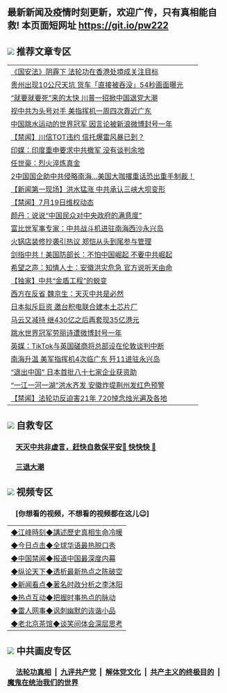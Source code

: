 ## 最新新闻及疫情时刻更新，欢迎广传，只有真相能自救! 本页面短网址 https://git.io/pw222

## <img src="https://img.icons8.com/cute-clipart/2x/circled-right.png"> 推荐文章专区

<Table>
<tr><td colspan="2" align="left"><a href="https://yyycezwp.xhuyd.press/?name=c1201079&key=encdeuyadochlaxz&from=pw2">《国安法》阴霾下 法轮功在香港处境成关注目标</a></td></tr>
<tr><td colspan="2" align="left"><a href="https://yyycezwp.xhuyd.press/?name=c1201062&key=encdeuyadochlaxz&from=pw2">贵州出现10公尺天坑 货车「直接被吞没」54秒画面曝光</a></td></tr>
<tr><td colspan="2" align="left"><a href="https://yyycezwp.xhuyd.press/?name=c1201073&key=encdeuyadochlaxz&from=pw2">“就要就要死”来的太快 川普一招掀中国退党大潮</a></td></tr>
<tr><td colspan="2" align="left"><a href="https://yyycezwp.xhuyd.press/?name=c1201074&key=encdeuyadochlaxz&from=pw2">视中共为头号对手 美指挥机一周四次靠近广东</a></td></tr>
<tr><td colspan="2" align="left"><a href="https://yyycezwp.xhuyd.press/?name=c1201071&key=encdeuyadochlaxz&from=pw2">中国跳水运动的世界冠军 因言论被新浪微博封号一年</a></td></tr>
<tr><td colspan="2" align="left"><a href="https://yyycezwp.xhuyd.press/?name=c1201076&key=encdeuyadochlaxz&from=pw2">【禁闻】川信TOT违约 信托爆雷风暴已到？</a></td></tr>
<tr><td colspan="2" align="left"><a href="https://yyycezwp.xhuyd.press/?name=c1201056&key=encdeuyadochlaxz&from=pw2">印媒：印度重申要求中共撤军 没有谈判余地</a></td></tr>
<tr><td colspan="2" align="left"><a href="https://yyycezwp.xhuyd.press/?name=c1201080&key=encdeuyadochlaxz&from=pw2">任世豪：烈火淬炼真金</a></td></tr>
<tr><td colspan="2" align="left"><a href="https://yyycezwp.xhuyd.press/?name=c1201069&key=encdeuyadochlaxz&from=pw2">2中国国企助中共侵略南海…美国大咖撂重话恐出重手制裁！</a></td></tr>
<tr><td colspan="2" align="left"><a href="https://yyycezwp.xhuyd.press/?name=c1201086&key=encdeuyadochlaxz&from=pw2">【新闻第一现场】洪水猛涨 中共承认三峡大坝变形</a></td></tr>
<tr><td colspan="2" align="left"><a href="https://yyycezwp.xhuyd.press/?name=c1201088&key=encdeuyadochlaxz&from=pw2">【禁闻】7月19日维权动态</a></td></tr>
<tr><td colspan="2" align="left"><a href="https://yyycezwp.xhuyd.press/?name=c1201051&key=encdeuyadochlaxz&from=pw2">颜丹：说说“中国民众对中央政府的满意度”</a></td></tr>
<tr><td colspan="2" align="left"><a href="https://yyycezwp.xhuyd.press/?name=c1201058&key=encdeuyadochlaxz&from=pw2">富比世军事专家：中共战斗机进驻南海西沙永兴岛</a></td></tr>
<tr><td colspan="2" align="left"><a href="https://yyycezwp.xhuyd.press/?name=c1201078&key=encdeuyadochlaxz&from=pw2">火锅店装修抄袭引热议 郑恺从头到尾参与管理</a></td></tr>
<tr><td colspan="2" align="left"><a href="https://yyycezwp.xhuyd.press/?name=c1201066&key=encdeuyadochlaxz&from=pw2">剑指中共！美国防部长：不怕中国崛起 不要中共崛起</a></td></tr>
<tr><td colspan="2" align="left"><a href="https://yyycezwp.xhuyd.press/?name=c1201065&key=encdeuyadochlaxz&from=pw2">希望之声：知情人士：安徽洪灾危急 官方说听天由命</a></td></tr>
<tr><td colspan="2" align="left"><a href="https://yyycezwp.xhuyd.press/?name=c1201082&key=encdeuyadochlaxz&from=pw2">【独家】中共“金盾工程”的蜕变</a></td></tr>
<tr><td colspan="2" align="left"><a href="https://yyycezwp.xhuyd.press/?name=c1201040&key=encdeuyadochlaxz&from=pw2">西方在反省 魏京生：天灭中共是必然</a></td></tr>
<tr><td colspan="2" align="left"><a href="https://yyycezwp.xhuyd.press/?name=c1201075&key=encdeuyadochlaxz&from=pw2">日本拟斥巨资 邀台积电联合建本土芯片厂</a></td></tr>
<tr><td colspan="2" align="left"><a href="https://yyycezwp.xhuyd.press/?name=c1201070&key=encdeuyadochlaxz&from=pw2">马云又减持 继430亿之后再套现35亿港元</a></td></tr>
<tr><td colspan="2" align="left"><a href="https://yyycezwp.xhuyd.press/?name=c1201085&key=encdeuyadochlaxz&from=pw2">跳水世界冠军劳丽诗遭微博封号一年</a></td></tr>
<tr><td colspan="2" align="left"><a href="https://yyycezwp.xhuyd.press/?name=c1201061&key=encdeuyadochlaxz&from=pw2">英媒：TikTok与英国磋商将总部设在伦敦谈判中断</a></td></tr>
<tr><td colspan="2" align="left"><a href="https://yyycezwp.xhuyd.press/?name=c1201094&key=encdeuyadochlaxz&from=pw2">南海升温 美军指挥机4次临广东 歼11进驻永兴岛</a></td></tr>
<tr><td colspan="2" align="left"><a href="https://yyycezwp.xhuyd.press/?name=c1201050&key=encdeuyadochlaxz&from=pw2">“退出中国” 日本首批八十七家企业获资助</a></td></tr>
<tr><td colspan="2" align="left"><a href="https://yyycezwp.xhuyd.press/?name=c1201091&key=encdeuyadochlaxz&from=pw2">“一江一河一湖”洪水齐发 安徽炸堤荆州发红色预警</a></td></tr>
<tr><td colspan="2" align="left"><a href="https://yyycezwp.xhuyd.press/?name=c1201089&key=encdeuyadochlaxz&from=pw2">【禁闻】法轮功反迫害21年 720悼念烛光遍及各地</a></td></tr>

</Table>

## <img src="https://img.icons8.com/cute-clipart/2x/circled-right.png">  自救专区

 ### &nbsp;&nbsp;&nbsp;&nbsp; [天灭中共非虚言，赶快自救保平安🍎 快快快 📩](https://github.com/pwgy/td/blob/master/README.md)
 
 ### &nbsp;&nbsp;&nbsp;&nbsp; [三退大潮](https://is.gd/fCPoKo) 

## <img src="https://img.icons8.com/cute-clipart/2x/circled-right.png"> 视频专区
### &nbsp;&nbsp;&nbsp;&nbsp; [你想看的视频，不想看的视频都在这儿😉] <tr>
 <Table>
   <tr>
   <td colspan="2" align=left> 
<a href="https://kmyaoayewvhx.xhyte.press/oo.aspx?name=c922850&key=wybpblbewupvzpbn&from=gy22&tag=9877">◆江峰時刻◆講述歷史真相生命冷暖</a><br/>
    </td>
  </tr>
   <tr>
   <td colspan="2" align=left> 
<a href="https://kmyaoayewvhx.xhyte.press/oo.aspx?name=c816850&key=wybpblbewupvzpbn&from=gy22&tag=9877">◆今日点击◆全球华语最热脱口秀</a><br/>
    </td>
  </tr>
  <tr>
  <td colspan="2" align=left>
<a href="https://kmyaoayewvhx.xhyte.press/oo.aspx?name=c816860&key=wybpblbewupvzpbn&from=gy22&tag=99733110">◆中国禁闻◆报道中国最深度内幕</a><br/>
   </tr>
  <tr>
     <td colspan="2" align=left>
<a href="https://kmyaoayewvhx.xhyte.press/oo.aspx?name=c816855&key=wybpblbewupvzpbn&from=gy22&tag=997110">◆纵论天下◆透析最新热点之陈破空</a><br/>
   </tr>
   <tr>
      <td colspan="2" align=left>
<a href="https://kmyaoayewv4hx.xhyte.press/oo.aspx?name=c838308&key=wybpblbewupvzpbn&from=gy22&tag=9973110">◆新闻看点◆著名时政分析之李沐阳</a><br/>
   </tr>
   <tr>
     <td colspan="2" align=left>
<a href="https://kmy4aoayewvhx.xhyte.press/oo.aspx?name=c816852&key=wybpblbewupvzpbn&from=gy22&tag=9733110">◆热点互动◆把握时事热点的脉动</a><br/>
   </tr>
   <tr>
      <td colspan="2" align=left>
<a href="https://kmyaoaye4wvhx.xhyte.press/oo.aspx?name=c816694&key=wybpblbewupvzpbn&from=gy22&tag=93310">◆雷人网事◆讽刺幽默的诙谐小品</a><br/>
   </tr>
   <tr>
    <td colspan="2" align=left>
<a href="https://kmyao4ayewvhx.xhyte.press/oo.aspx?name=c816650&key=wybpblbewupvzpbn&from=gy22&tag=9973110">◆老北京茶馆◆谈笑间体会深层思考</a><br/>
   </tr>
</Table>
 
## <img src="https://img.icons8.com/cute-clipart/2x/circled-right.png"> 中共画皮专区


 ### &nbsp;&nbsp;&nbsp;&nbsp; [法轮功真相](https://github.com/begood0513/basic/blob/master/README.md) &nbsp;|&nbsp; [九评共产党](https://github.com/begood0513/9ping.md/blob/master/README.md) &nbsp;|&nbsp; [解体党文化](https://github.com/begood0513/jtdwh.md/blob/master/README.md)   &nbsp;|&nbsp; [共产主义的终极目的](https://github.com/begood0513/gczydzjmd.md/blob/master/README.md) &nbsp;|&nbsp; [魔鬼在统治我们的世界](https://github.com/begood0513/gczydzjmd.md/blob/master/README.md) 

